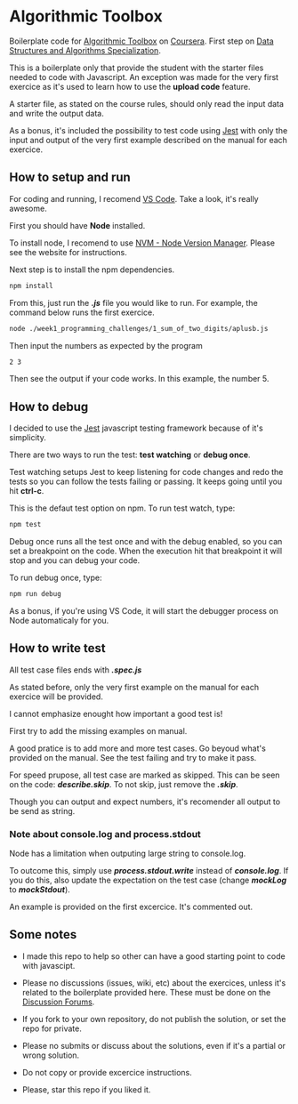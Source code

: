 # Algorithmic Toolbox

Boilerplate code for [Algorithmic Toolbox](https://www.coursera.org/learn/algorithmic-toolbox) on [Coursera](https://www.coursera.org). First step on [Data Structures and Algorithms Specialization](https://www.coursera.org/specializations/data-structures-algorithms).

This is a boilerplate only that provide the student with the starter files needed to code with Javascript. An exception was made for the very first exercice as it's used to learn how to use the **upload code** feature.

A starter file, as stated on the course rules, should only read the input data and write the output data.

As a bonus, it's included the possibility to test code using [Jest](https://jestjs.io/) with only the input and output of the very first example described on the manual for each exercice.

## How to setup and run

For coding and running, I recomend [VS Code](https://code.visualstudio.com/). Take a look, it's really awesome.

First you should have **Node** installed.

To install node, I recomend to use [NVM - Node Version Manager](https://github.com/nvm-sh/nvm). Please see the website for instructions.

Next step is to install the npm dependencies.

```sh
npm install
```

From this, just run the **_.js_** file you would like to run. For example, the command below runs the first exercice.

```sh
node ./week1_programming_challenges/1_sum_of_two_digits/aplusb.js
```

Then input the numbers as expected by the program

```sh
2 3
```

Then see the output if your code works. In this example, the number 5.

## How to debug

I decided to use the [Jest](https://jestjs.io/) javascript testing framework because of it's simplicity.

There are two ways to run the test: **test watching** or **debug once**.

Test watching setups Jest to keep listening for code changes and redo the tests so you can follow the tests failing or passing. It keeps going until you hit **ctrl-c**.

This is the defaut test option on npm. To run test watch, type:

```sh
npm test
```

Debug once runs all the test once and with the debug enabled, so you can set a breakpoint on the code. When the execution hit that breakpoint it will stop and you can debug your code.

To run debug once, type:

```sh
npm run debug
```

As a bonus, if you're using VS Code, it will start the debugger process on Node automaticaly for you.

## How to write test

All test case files ends with **_.spec.js_**

As stated before, only the very first example on the manual for each exercice will be provided.

I cannot emphasize enought how important a good test is!

First try to add the missing examples on manual.

A good pratice is to add more and more test cases. Go beyoud what's provided on the manual. See the test failing and try to make it pass.

For speed prupose, all test case are marked as skipped. This can be seen on the code: **_describe.skip_**. To not skip, just remove the **_.skip_**.

Though you can output and expect numbers, it's recomender all output to be send as string.

### Note about console.log and process.stdout

Node has a limitation when outputing large string to console.log.

To outcome this, simply use **_process.stdout.write_** instead of **_console.log_**. If you do this, also update the expectation on the test case (change **_mockLog_** to **_mockStdout_**).

An example is provided on the first excercice. It's commented out.

## Some notes

- I made this repo to help so other can have a good starting point to code with javascipt.

- Please no discussions (issues, wiki, etc) about the exercices, unless it's related to the boilerplate provided here. These must be done on the [Discussion Forums](https://www.coursera.org/learn/algorithmic-toolbox/discussions).

- If you fork to your own repository, do not publish the solution, or set the repo for private.

- Please no submits or discuss about the solutions, even if it's a partial or wrong solution.

- Do not copy or provide excercice instructions.

- Please, star this repo if you liked it.
